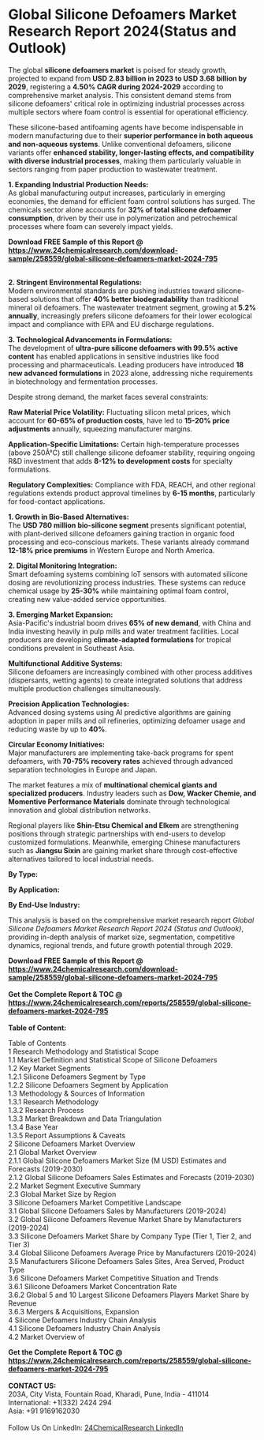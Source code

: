 <h1>Global Silicone Defoamers Market Research Report 2024(Status and Outlook)</h1><p>The global <strong>silicone defoamers market</strong> is poised for steady growth, projected to expand from <strong>USD 2.83 billion in 2023 to USD 3.68 billion by 2029</strong>, registering a <strong>4.50% CAGR during 2024-2029</strong> according to comprehensive market analysis. This consistent demand stems from silicone defoamers' critical role in optimizing industrial processes across multiple sectors where foam control is essential for operational efficiency.</p><p>These silicone-based antifoaming agents have become indispensable in modern manufacturing due to their <strong>superior performance in both aqueous and non-aqueous systems</strong>. Unlike conventional defoamers, silicone variants offer <strong>enhanced stability, longer-lasting effects, and compatibility with diverse industrial processes</strong>, making them particularly valuable in sectors ranging from paper production to wastewater treatment.</p><p><strong>1. Expanding Industrial Production Needs:</strong><br>
As global manufacturing output increases, particularly in emerging economies, the demand for efficient foam control solutions has surged. The chemicals sector alone accounts for <strong>32% of total silicone defoamer consumption</strong>, driven by their use in polymerization and petrochemical processes where foam can severely impact yields.</p><div><b>Download FREE Sample of this Report @ 
            <a href="https://www.24chemicalresearch.com/download-sample/258559/global-silicone-defoamers-market-2024-795">
            https://www.24chemicalresearch.com/download-sample/258559/global-silicone-defoamers-market-2024-795</a></b></div><br><p><strong>2. Stringent Environmental Regulations:</strong><br>
Modern environmental standards are pushing industries toward silicone-based solutions that offer <strong>40% better biodegradability</strong> than traditional mineral oil defoamers. The wastewater treatment segment, growing at <strong>5.2% annually</strong>, increasingly prefers silicone defoamers for their lower ecological impact and compliance with EPA and EU discharge regulations.</p><p><strong>3. Technological Advancements in Formulations:</strong><br>
The development of <strong>ultra-pure silicone defoamers with 99.5% active content</strong> has enabled applications in sensitive industries like food processing and pharmaceuticals. Leading producers have introduced <strong>18 new advanced formulations</strong> in 2023 alone, addressing niche requirements in biotechnology and fermentation processes.</p><p>Despite strong demand, the market faces several constraints:</p><p><strong>Raw Material Price Volatility:</strong> Fluctuating silicon metal prices, which account for <strong>60-65% of production costs</strong>, have led to <strong>15-20% price adjustments</strong> annually, squeezing manufacturer margins.</p><p><strong>Application-Specific Limitations:</strong> Certain high-temperature processes (above 250Â°C) still challenge silicone defoamer stability, requiring ongoing R&amp;D investment that adds <strong>8-12% to development costs</strong> for specialty formulations.</p><p><strong>Regulatory Complexities:</strong> Compliance with FDA, REACH, and other regional regulations extends product approval timelines by <strong>6-15 months</strong>, particularly for food-contact applications.</p><p><strong>1. Growth in Bio-Based Alternatives:</strong><br>
The <strong>USD 780 million bio-silicone segment</strong> presents significant potential, with plant-derived silicone defoamers gaining traction in organic food processing and eco-conscious markets. These variants already command <strong>12-18% price premiums</strong> in Western Europe and North America.</p><p><strong>2. Digital Monitoring Integration:</strong><br>
Smart defoaming systems combining IoT sensors with automated silicone dosing are revolutionizing process industries. These systems can reduce chemical usage by <strong>25-30%</strong> while maintaining optimal foam control, creating new value-added service opportunities.</p><p><strong>3. Emerging Market Expansion:</strong><br>
Asia-Pacific's industrial boom drives <strong>65% of new demand</strong>, with China and India investing heavily in pulp mills and water treatment facilities. Local producers are developing <strong>climate-adapted formulations</strong> for tropical conditions prevalent in Southeast Asia.</p><p><strong>Multifunctional Additive Systems:</strong><br>
    Silicone defoamers are increasingly combined with other process additives (dispersants, wetting agents) to create integrated solutions that address multiple production challenges simultaneously.</p><p><strong>Precision Application Technologies:</strong><br>
    Advanced dosing systems using AI predictive algorithms are gaining adoption in paper mills and oil refineries, optimizing defoamer usage and reducing waste by up to <strong>40%</strong>.</p><p><strong>Circular Economy Initiatives:</strong><br>
    Major manufacturers are implementing take-back programs for spent defoamers, with <strong>70-75% recovery rates</strong> achieved through advanced separation technologies in Europe and Japan.</p><p>The market features a mix of <strong>multinational chemical giants and specialized producers</strong>. Industry leaders such as <strong>Dow, Wacker Chemie, and Momentive Performance Materials</strong> dominate through technological innovation and global distribution networks.</p><p>Regional players like <strong>Shin-Etsu Chemical and Elkem</strong> are strengthening positions through strategic partnerships with end-users to develop customized formulations. Meanwhile, emerging Chinese manufacturers such as <strong>Jiangsu Sixin</strong> are gaining market share through cost-effective alternatives tailored to local industrial needs.</p><p><strong>By Type:</strong></p><p><strong>By Application:</strong></p><p><strong>By End-Use Industry:</strong></p><p>This analysis is based on the comprehensive market research report <em>Global Silicone Defoamers Market Research Report 2024 (Status and Outlook)</em>, providing in-depth analysis of market size, segmentation, competitive dynamics, regional trends, and future growth potential through 2029.</p><div><b>Download FREE Sample of this Report @ 
            <a href="https://www.24chemicalresearch.com/download-sample/258559/global-silicone-defoamers-market-2024-795">
            https://www.24chemicalresearch.com/download-sample/258559/global-silicone-defoamers-market-2024-795</a></b></div><br><div><b>Get the Complete Report & TOC @ 
            <a href="https://www.24chemicalresearch.com/reports/258559/global-silicone-defoamers-market-2024-795">
            https://www.24chemicalresearch.com/reports/258559/global-silicone-defoamers-market-2024-795</a></b></div><br>
            <b>Table of Content:</b><p>Table of Contents<br />
1 Research Methodology and Statistical Scope<br />
1.1 Market Definition and Statistical Scope of Silicone Defoamers<br />
1.2 Key Market Segments<br />
1.2.1 Silicone Defoamers Segment by Type<br />
1.2.2 Silicone Defoamers Segment by Application<br />
1.3 Methodology & Sources of Information<br />
1.3.1 Research Methodology<br />
1.3.2 Research Process<br />
1.3.3 Market Breakdown and Data Triangulation<br />
1.3.4 Base Year<br />
1.3.5 Report Assumptions & Caveats<br />
2 Silicone Defoamers Market Overview<br />
2.1 Global Market Overview<br />
2.1.1 Global Silicone Defoamers Market Size (M USD) Estimates and Forecasts (2019-2030)<br />
2.1.2 Global Silicone Defoamers Sales Estimates and Forecasts (2019-2030)<br />
2.2 Market Segment Executive Summary<br />
2.3 Global Market Size by Region<br />
3 Silicone Defoamers Market Competitive Landscape<br />
3.1 Global Silicone Defoamers Sales by Manufacturers (2019-2024)<br />
3.2 Global Silicone Defoamers Revenue Market Share by Manufacturers (2019-2024)<br />
3.3 Silicone Defoamers Market Share by Company Type (Tier 1, Tier 2, and Tier 3)<br />
3.4 Global Silicone Defoamers Average Price by Manufacturers (2019-2024)<br />
3.5 Manufacturers Silicone Defoamers Sales Sites, Area Served, Product Type<br />
3.6 Silicone Defoamers Market Competitive Situation and Trends<br />
3.6.1 Silicone Defoamers Market Concentration Rate<br />
3.6.2 Global 5 and 10 Largest Silicone Defoamers Players Market Share by Revenue<br />
3.6.3 Mergers & Acquisitions, Expansion<br />
4 Silicone Defoamers Industry Chain Analysis<br />
4.1 Silicone Defoamers Industry Chain Analysis<br />
4.2 Market Overview of</p><div><b>Get the Complete Report & TOC @ 
            <a href="https://www.24chemicalresearch.com/reports/258559/global-silicone-defoamers-market-2024-795">
            https://www.24chemicalresearch.com/reports/258559/global-silicone-defoamers-market-2024-795</a></b></div><br><b>CONTACT US:</b><br>
            203A, City Vista, Fountain Road, Kharadi, Pune, India - 411014<br>
            International: +1(332) 2424 294<br>
            Asia: +91 9169162030 <br><br>
            Follow Us On LinkedIn: <a href="https://www.linkedin.com/company/24chemicalresearch/">24ChemicalResearch LinkedIn</a>